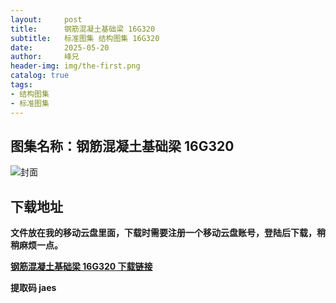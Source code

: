 ```yaml
---
layout:     post
title:      钢筋混凝土基础梁 16G320
subtitle:   标准图集 结构图集 16G320
date:       2025-05-20
author:     峰兄
header-img: img/the-first.png
catalog: true
tags:
- 结构图集
- 标准图集
---
```

## 图集名称：钢筋混凝土基础梁 16G320
![封面](https://pic1.imgdb.cn/item/682c44b758cb8da5c8fef4ed.jpg)

## 下载地址 ##
**文件放在我的移动云盘里面，下载时需要注册一个移动云盘账号，登陆后下载，稍稍麻烦一点。**  
  
[**钢筋混凝土基础梁 16G320 下载链接**](https://caiyun.139.com/w/i/2nc6qXDr6jTow)

**提取码 jaes**

